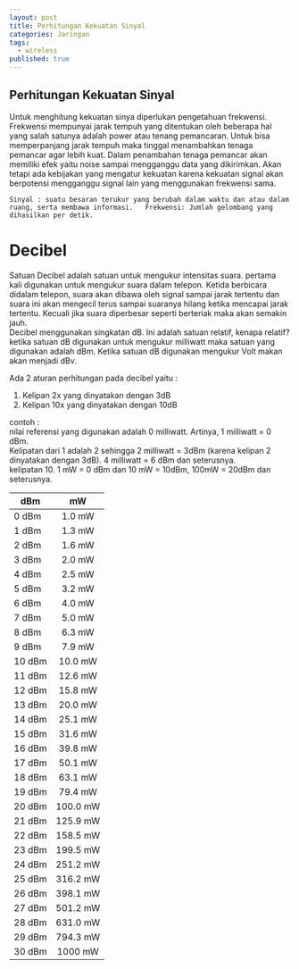 ```yaml
---
layout: post
title: Perhitungan Kekuatan Sinyal
categories: Jaringan
tags:
  - wireless
published: true
---
```

## Perhitungan Kekuatan Sinyal
Untuk menghitung kekuatan sinya diperlukan pengetahuan frekwensi. Frekwensi mempunyai jarak tempuh yang ditentukan oleh beberapa hal yang salah satunya adalah power atau tenang pemancaran. Untuk bisa memperpanjang jarak tempuh maka tinggal menambahkan tenaga pemancar agar lebih kuat. Dalam penambahan tenaga pemancar akan memiliki efek yaitu noise sampai mengganggu data yang dikirimkan. Akan tetapi ada kebijakan yang mengatur kekuatan karena kekuatan signal akan berpotensi mengganggu signal lain yang menggunakan frekwensi sama.

``
Sinyal : suatu besaran terukur yang berubah dalam waktu dan atau dalam ruang, serta membawa informasi.  
Frekwensi: Jumlah gelombang yang dihasilkan per detik.
``

# Decibel
Satuan Decibel adalah satuan untuk mengukur intensitas suara. pertama kali digunakan untuk mengukur suara dalam telepon. Ketida berbicara didalam telepon, suara akan dibawa oleh signal sampai jarak tertentu dan suara ini akan mengecil terus sampai suaranya hilang ketika mencapai jarak tertentu. Kecuali jika suara diperbesar seperti berteriak maka akan semakin jauh.  
Decibel menggunakan singkatan dB. Ini adalah satuan relatif, kenapa relatif? ketika satuan dB digunakan untuk mengukur milliwatt maka satuan yang digunakan adalah dBm. Ketika satuan dB digunakan mengukur Volt makan akan menjadi dBv.  

Ada 2 aturan perhitungan pada decibel yaitu :  
1. Kelipan 2x yang dinyatakan dengan 3dB  
2. Kelipan 10x yang dinyatakan dengan 10dB  

contoh :  
nilai referensi yang digunakan adalah 0 milliwatt. Artinya, 1 milliwatt = 0 dBm.  
Kelipatan dari 1 adalah 2 sehingga 2 milliwatt = 3dBm (karena kelipan 2 dinyatakan dengan 3dB). 4 milliwatt = 6 dBm dan seterusnya.  
kelipatan 10. 1 mW = 0 dBm dan 10 mW = 10dBm, 100mW = 20dBm dan seterusnya.

| dBm       | mW     | 
| ------------- |:-------------:| 
| 0 dBm | 1.0 mW | 
| 1 dBm  | 1.3 mW |
| 2 dBm  | 1.6 mW |
| 3 dBm  | 2.0 mW |
| 4 dBm  | 2.5 mW |
| 5 dBm  | 3.2 mW |
| 6 dBm  | 4.0 mW |
| 7 dBm  | 5.0 mW |
| 8 dBm  | 6.3 mW |
| 9 dBm  | 7.9 mW |
| 10 dBm  | 10.0 mW |
| 11 dBm  | 12.6 mW |
| 12 dBm  | 15.8 mW |
| 13 dBm  | 20.0 mW |
| 14 dBm  | 25.1 mW |
| 15 dBm  | 31.6 mW |
| 16 dBm  | 39.8 mW |
| 17 dBm  | 50.1 mW |
| 18 dBm  | 63.1 mW |
| 19 dBm  | 79.4 mW |
| 20 dBm  | 100.0 mW |
| 21 dBm  | 125.9 mW |
| 22 dBm  | 158.5 mW |
| 23 dBm  | 199.5 mW |
| 24 dBm  | 251.2 mW |
| 25 dBm  | 316.2 mW |
| 26 dBm  | 398.1 mW |
| 27 dBm  | 501.2 mW |
| 28 dBm  | 631.0 mW |
| 29 dBm  | 794.3 mW |
| 30 dBm  | 1000 mW |
